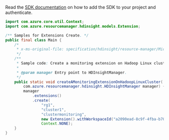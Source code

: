 Read the [SDK documentation](https://github.com/Azure/azure-sdk-for-java/blob/azure-resourcemanager-hdinsight_1.0.0-beta.5/sdk/hdinsight/azure-resourcemanager-hdinsight/README.md) on how to add the SDK to your project and authenticate.

```java
import com.azure.core.util.Context;
import com.azure.resourcemanager.hdinsight.models.Extension;

/** Samples for Extensions Create. */
public final class Main {
    /*
     * x-ms-original-file: specification/hdinsight/resource-manager/Microsoft.HDInsight/stable/2021-06-01/examples/CreateExtension.json
     */
    /**
     * Sample code: Create a monitoring extension on Hadoop Linux cluster.
     *
     * @param manager Entry point to HDInsightManager.
     */
    public static void createAMonitoringExtensionOnHadoopLinuxCluster(
        com.azure.resourcemanager.hdinsight.HDInsightManager manager) {
        manager
            .extensions()
            .create(
                "rg1",
                "cluster1",
                "clustermonitoring",
                new Extension().withWorkspaceId("a2090ead-8c9f-4fba-b70e-533e3e003163").withPrimaryKey("**********"),
                Context.NONE);
    }
}
```
